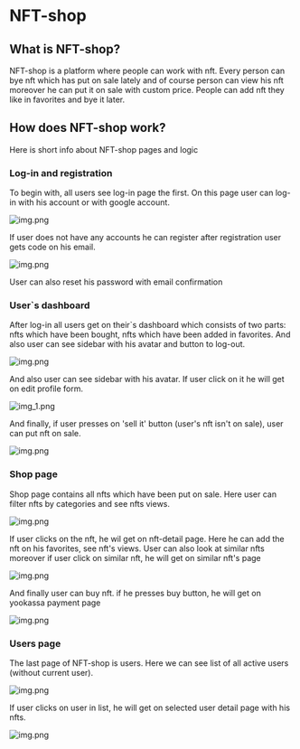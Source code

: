 # NFT-shop

## What is NFT-shop?

NFT-shop is a platform where people can work with nft. Every person can bye nft which has 
put on sale lately and of course person can view his nft moreover he can put it on sale with custom price.
People can add nft they like in favorites and bye it later.

## How does NFT-shop work?

Here is short info about NFT-shop pages and logic


### Log-in and registration

To begin with, all users see log-in page the first. On this page user can log-in with his account or with google account.

![img.png](readme_imges/log-in.png)

If user does not have any accounts he can register after registration user gets code on his email.

![img.png](readme_imges/register.png)

User can also reset his password with email confirmation

### User`s dashboard

After log-in all users get on their`s dashboard which consists of two parts: nfts which have been bought, 
nfts which have been added in favorites. And also user can see sidebar with his avatar and button to log-out.

![img.png](readme_imges/dashboard.png)

And also user can see sidebar with his avatar. If user click on it he will get on edit profile form.

![img_1.png](readme_imges/profile-edit.png)

And finally, if user presses on 'sell it' button (user's nft isn't on sale), user can put nft on sale. 

![img.png](readme_imges/dashboard-put-nft-on-sale.png)

### Shop page

Shop page contains all nfts which have been put on sale. Here user can filter nfts by categories 
and see nfts views.

![img.png](readme_imges/shop-page.png)

If user clicks on the nft, he wil get on nft-detail page. Here he can add the nft on his favorites, 
see nft's views. User can also look at similar nfts moreover if user click on similar nft, he will
get on similar nft's page

![img.png](readme_imges/shop-nft-detail.png)

And finally user can buy nft. if he presses buy button, he will get on yookassa payment page

![img.png](readme_imges/shop-payment.png)

### Users page

The last page of NFT-shop is users. Here we can see list of all active users (without current user).

![img.png](readme_imges/users-page.png)

If user clicks on user in list, he will get on selected user detail page with his nfts.

![img.png](readme_imges/users-page-detail.png)


